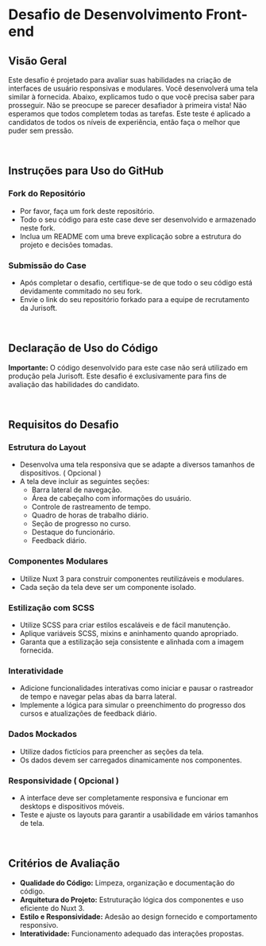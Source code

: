 # Desafio de Desenvolvimento Front-end

## Visão Geral
Este desafio é projetado para avaliar suas habilidades na criação de interfaces de usuário responsivas e modulares. Você desenvolverá uma tela similar à fornecida. Abaixo, explicamos tudo o que você precisa saber para prosseguir. Não se preocupe se parecer desafiador à primeira vista! Não esperamos que todos completem todas as tarefas. Este teste é aplicado a candidatos de todos os níveis de experiência, então faça o melhor que puder sem pressão.

<br>

## Instruções para Uso do GitHub

### Fork do Repositório
- Por favor, faça um fork deste repositório.
- Todo o seu código para este case deve ser desenvolvido e armazenado neste fork.
- Inclua um README com uma breve explicação sobre a estrutura do projeto e decisões tomadas.

### Submissão do Case
- Após completar o desafio, certifique-se de que todo o seu código está devidamente commitado no seu fork.
- Envie o link do seu repositório forkado para a equipe de recrutamento da Jurisoft.

<br>

## Declaração de Uso do Código
**Importante:** O código desenvolvido para este case não será utilizado em produção pela Jurisoft. Este desafio é exclusivamente para fins de avaliação das habilidades do candidato.

<br>

## Requisitos do Desafio

### Estrutura do Layout
- Desenvolva uma tela responsiva que se adapte a diversos tamanhos de dispositivos. ( Opcional )
- A tela deve incluir as seguintes seções:
  - Barra lateral de navegação.
  - Área de cabeçalho com informações do usuário.
  - Controle de rastreamento de tempo.
  - Quadro de horas de trabalho diário.
  - Seção de progresso no curso.
  - Destaque do funcionário.
  - Feedback diário.

### Componentes Modulares
- Utilize Nuxt 3 para construir componentes reutilizáveis e modulares.
- Cada seção da tela deve ser um componente isolado.

### Estilização com SCSS
- Utilize SCSS para criar estilos escaláveis e de fácil manutenção.
- Aplique variáveis SCSS, mixins e aninhamento quando apropriado.
- Garanta que a estilização seja consistente e alinhada com a imagem fornecida.

### Interatividade
- Adicione funcionalidades interativas como iniciar e pausar o rastreador de tempo e navegar pelas abas da barra lateral.
- Implemente a lógica para simular o preenchimento do progresso dos cursos e atualizações de feedback diário.

### Dados Mockados
- Utilize dados fictícios para preencher as seções da tela.
- Os dados devem ser carregados dinamicamente nos componentes.

### Responsividade ( Opcional )
- A interface deve ser completamente responsiva e funcionar em desktops e dispositivos móveis.
- Teste e ajuste os layouts para garantir a usabilidade em vários tamanhos de tela.

<br>

## Critérios de Avaliação
- **Qualidade do Código:** Limpeza, organização e documentação do código.
- **Arquitetura do Projeto:** Estruturação lógica dos componentes e uso eficiente do Nuxt 3.
- **Estilo e Responsividade:** Adesão ao design fornecido e comportamento responsivo.
- **Interatividade:** Funcionamento adequado das interações propostas.

